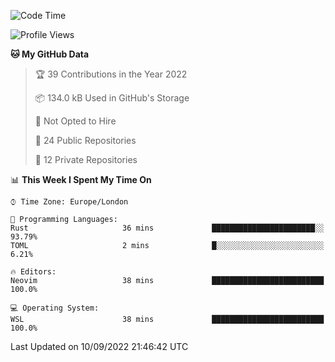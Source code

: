 <!--START_SECTION:waka-->
![Code Time](http://img.shields.io/badge/Code%20Time-225%20hrs%202%20mins-blue)

![Profile Views](http://img.shields.io/badge/Profile%20Views-0-blue)

**🐱 My GitHub Data** 

> 🏆 39 Contributions in the Year 2022
 > 
> 📦 134.0 kB Used in GitHub's Storage 
 > 
> 🚫 Not Opted to Hire
 > 
> 📜 24 Public Repositories 
 > 
> 🔑 12 Private Repositories  
 > 
📊 **This Week I Spent My Time On** 

```text
⌚︎ Time Zone: Europe/London

💬 Programming Languages: 
Rust                     36 mins             ███████████████████████░░   93.79% 
TOML                     2 mins              █░░░░░░░░░░░░░░░░░░░░░░░░   6.21%

🔥 Editors: 
Neovim                   38 mins             █████████████████████████   100.0%

💻 Operating System: 
WSL                      38 mins             █████████████████████████   100.0%

```


 Last Updated on 10/09/2022 21:46:42 UTC
<!--END_SECTION:waka-->